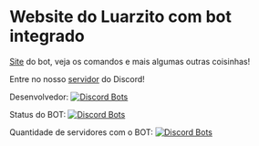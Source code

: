 # Website do Luarzito com bot integrado

[Site](https://luarzito.glitch.me/) do bot, veja os comandos e mais algumas outras coisinhas!

Entre no nosso [servidor](https://discord.gg/XKHcPa4fde) do Discord!

Desenvolvedor: [![Discord Bots](https://top.gg/api/widget/owner/743841329334845530.svg?noavatar=true)](https://top.gg/bot/743841329334845530)

Status do BOT: [![Discord Bots](https://top.gg/api/widget/status/743841329334845530.svg?noavatar=true)](https://top.gg/bot/743841329334845530)

Quantidade de servidores com o BOT: [![Discord Bots](https://top.gg/api/widget/servers/743841329334845530.svg?noavatar=true)](https://top.gg/bot/743841329334845530)
